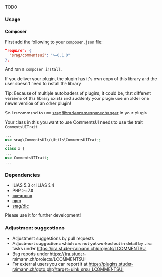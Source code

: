 TODO

### Usage

#### Composer
First add the following to your `composer.json` file:
```json
"require": {
  "srag/commentsui": ">=0.1.0"
},
```
And run a `composer install`.

If you deliver your plugin, the plugin has it's own copy of this library and the user doesn't need to install the library.

Tip: Because of multiple autoloaders of plugins, it could be, that different versions of this library exists and suddenly your plugin use an older or a newer version of an other plugin!

So I recommand to use [srag/librariesnamespacechanger](https://packagist.org/packages/srag/librariesnamespacechanger) in your plugin.

Your class in this you want to use CommentsUI needs to use the trait `CommentsUITrait`
```php
...
use srag\CommentsUI\x\Utils\CommentsUITrait;
...
class x {
...
use CommentsUITrait;
...
```

### Dependencies
* ILIAS 5.3 or ILIAS 5.4
* PHP >=7.0
* [composer](https://getcomposer.org)
* [npm](https://nodejs.org)
* [srag/dic](https://packagist.org/packages/srag/dic)

Please use it for further development!

### Adjustment suggestions
* Adjustment suggestions by pull requests
* Adjustment suggestions which are not yet worked out in detail by Jira tasks under https://jira.studer-raimann.ch/projects/LCOMMENTSUI
* Bug reports under https://jira.studer-raimann.ch/projects/LCOMMENTSUI
* For external users you can report it at https://plugins.studer-raimann.ch/goto.php?target=uihk_srsu_LCOMMENTSUI
